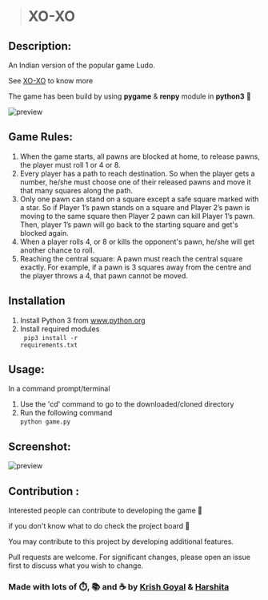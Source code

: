 ># XO-XO

## Description: 
An Indian version of the popular game Ludo. 

See [XO-XO](https://wiki2.org/en/Ashta_Chamma_(board_game)) to know more

The game has been build by using **pygame** & **renpy** module in **python3** 🐍 

![preview](/assets/screenshot/preview.gif*)

## Game Rules:

1. When the game starts, all pawns are blocked at home, to release pawns, the player must roll 1 or 4 or 8.
1. Every player has a path to reach destination. So when the player gets a number, he/she must choose one of their released pawns and move it that many squares along the path.
1. Only one pawn can stand on a square except a safe square marked with a star. So if Player 1’s pawn stands on a square and Player 2’s pawn is moving to the same square then Player 2 pawn can kill Player 1’s pawn. Then, player 1’s pawn will go back to the starting square and get's blocked again.
1. When a player rolls 4, or 8 or kills the opponent's pawn, he/she will get another chance to roll.
1. Reaching the central square: A pawn must reach the central square exactly. For example, if a pawn is 3 squares away from the centre and the player throws a 4, that pawn cannot be moved.

## Installation
1. Install Python 3 from www.python.org
1. Install required modules <br>
<code> pip3 install -r requirements.txt </code>
   
## Usage:
In a command prompt/terminal

1. Use the 'cd' command to go to the downloaded/cloned directory
1. Run the following command <br>
<code>python game.py </code>
  
## Screenshot:
![preview](/assets/screenshot/preview.png*)

## Contribution :
Interested people can contribute to developing the game 🙌

if you don't know what to do check the project board 🎯

You may contribute to this project by developing additional features.

Pull requests are welcome. For significant changes, please open an issue first to discuss what you wish to change.
		 
### Made with lots of ⏱️, 📚 and ☕ by [Krish Goyal](https://github.com/Krishnaa-tech) & [Harshita](https://github.com/harshi1gfiesg)
